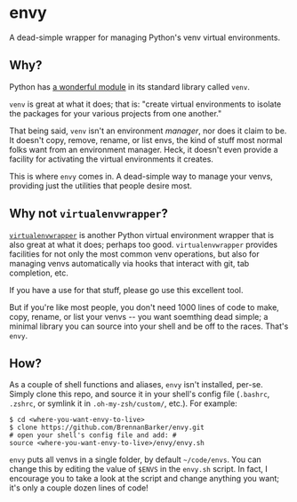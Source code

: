# envy
A dead-simple wrapper for managing Python's venv virtual environments.

## Why?
Python has [a wonderful module](https://docs.python.org/3/library/venv.html) in
its standard library called `venv`.

`venv` is great at what it does; that is: "create virtual environments to
isolate the packages for your various projects from one another."

That being said, `venv` isn't an environment *manager*, nor does it claim to
be. It doesn't copy, remove, rename, or list envs, the kind of stuff most
normal folks want from an environment manager. Heck, it doesn't even provide a
facility for activating the virtual environments it creates.

This is where `envy` comes in. A dead-simple way to manage your venvs,
providing just the utilities that people desire most.

## Why not `virtualenvwrapper`?
[`virtualenvwrapper`](https://virtualenvwrapper.readthedocs.io/en/latest/index.html)
is another Python virtual environment wrapper that is also great at what it
does; perhaps too good. `virtualenvwrapper` provides facilities for not only
the most common venv operations, but also for managing venvs automatically via
hooks that interact with git, tab completion, etc.

If you have a use for that stuff, please go use this excellent tool.

But if you're like most people, you don't need 1000 lines of code to make,
copy, rename, or list your venvs -- you want soemthing dead simple; a
minimal library you can source into your shell and be off to the races.  That's
`envy`.

## How?
As a couple of shell functions and aliases, `envy` isn't installed, per-se.
Simply clone this repo, and source it in your shell's config file (`.bashrc`,
`.zshrc`, or symlink it in `.oh-my-zsh/custom/`, etc.).  For example:

    $ cd <where-you-want-envy-to-live>
    $ clone https://github.com/BrennanBarker/envy.git
    # open your shell's config file and add: #
    source <where-you-want-envy-to-live>/envy/envy.sh

`envy` puts all venvs in a single folder, by default `~/code/envs`. You can
change this by editing the value of `$ENVS` in the `envy.sh` script.  In fact,
I encourage you to take a look at the script and change anything you want; it's
only a couple dozen lines of code!
